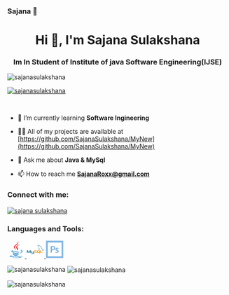 ### Sajana  👋
<h1 align="center">Hi 👋, I'm Sajana Sulakshana</h1>
<h3 align="center">Im In Student of Institute of java Software Engineering(IJSE)</h3>

<p align="left"> <img src="https://komarev.com/ghpvc/?username=sajanasulakshana&label=Profile%20views&color=0e75b6&style=flat" alt="sajanasulakshana" /> </p>

<p align="left"> <a href="https://github.com/ryo-ma/github-profile-trophy"><img src="https://github-profile-trophy.vercel.app/?username=sajanasulakshana" alt="sajanasulakshana" /></a> </p>

<p align="left"> <a href="https://twitter.com/" target="blank"><img src="https://img.shields.io/twitter/follow/?logo=twitter&style=for-the-badge" alt="" /></a> </p>

- 🌱 I’m currently learning **Software Ingineering**

- 👨‍💻 All of my projects are available at [https://github.com/SajanaSulakshana/MyNew](https://github.com/SajanaSulakshana/MyNew)

- 💬 Ask me about **Java & MySql**

- 📫 How to reach me **SajanaRoxx@gmail.com**

<h3 align="left">Connect with me:</h3>
<p align="left">
<a href="https://fb.com/sajana sulakshana" target="blank"><img align="center" src="https://raw.githubusercontent.com/rahuldkjain/github-profile-readme-generator/master/src/images/icons/Social/facebook.svg" alt="sajana sulakshana" height="30" width="40" /></a>
</p>

<h3 align="left">Languages and Tools:</h3>
<p align="left"> <a href="https://www.java.com" target="_blank" rel="noreferrer"> <img src="https://raw.githubusercontent.com/devicons/devicon/master/icons/java/java-original.svg" alt="java" width="40" height="40"/> </a> <a href="https://www.mysql.com/" target="_blank" rel="noreferrer"> <img src="https://raw.githubusercontent.com/devicons/devicon/master/icons/mysql/mysql-original-wordmark.svg" alt="mysql" width="40" height="40"/> </a> <a href="https://www.photoshop.com/en" target="_blank" rel="noreferrer"> <img src="https://raw.githubusercontent.com/devicons/devicon/master/icons/photoshop/photoshop-line.svg" alt="photoshop" width="40" height="40"/> </a> </p>

<p><img align="left" src="https://github-readme-stats.vercel.app/api/top-langs?username=sajanasulakshana&show_icons=true&locale=en&layout=compact" alt="sajanasulakshana" /></p>

<p>&nbsp;<img align="center" src="https://github-readme-stats.vercel.app/api?username=sajanasulakshana&show_icons=true&locale=en" alt="sajanasulakshana" /></p>

<p><img align="center" src="https://github-readme-streak-stats.herokuapp.com/?user=sajanasulakshana&" alt="sajanasulakshana" /></p>

<!--

-->
